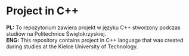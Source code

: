 # Project in C++
<b>PL:</b> To repozytorium zawiera projekt w języku C++ stworzony podczas studiów na Politechnice Świętokrzyskiej.<br/> 
<b>ENG:</b> This repository contains project in C++ language that was created during studies at the Kielce University of Technology.

